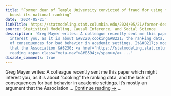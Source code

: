 ```yaml
---
title: “Former dean of Temple University convicted of fraud for using fake data to
  boost its national ranking”
date: '2024-05-21'
linkTitle: https://statmodeling.stat.columbia.edu/2024/05/21/former-dean-of-temple-university-convicted-of-fraud-for-using-fake-data-to-boost-its-national-ranking/
source: Statistical Modeling, Causal Inference, and Social Science
description: 'Greg Mayer writes: A colleague recently sent me this paper which might
  interest you, as it is about &#8220;cooking&#8221; the ranking data, and the lack
  of consequences for bad behavior in academic settings. It&#8217;s mostly an argument
  that the Association &#8230; <a href="https://statmodeling.stat.columbia.edu/2024/05/21/former-dean-of-temple-university-convicted-of-fraud-for-using-fake-data-to-boost-its-national-ranking/">Continue
  reading <span class="meta-nav">&#8594;</span></a> ...'
disable_comments: true
---
```

Greg Mayer writes: A colleague recently sent me this paper which might interest you, as it is about &#8220;cooking&#8221; the ranking data, and the lack of consequences for bad behavior in academic settings. It&#8217;s mostly an argument that the Association &#8230; <a href="https://statmodeling.stat.columbia.edu/2024/05/21/former-dean-of-temple-university-convicted-of-fraud-for-using-fake-data-to-boost-its-national-ranking/">Continue reading <span class="meta-nav">&#8594;</span></a> ...